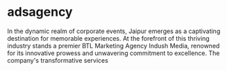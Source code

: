# adsagency
In the dynamic realm of corporate events, Jaipur emerges as a captivating destination for memorable experiences. At the forefront of this thriving industry stands a premier BTL Marketing Agency Indush Media, renowned for its innovative prowess and unwavering commitment to excellence. The company's transformative services
